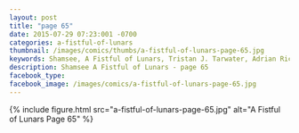 ```yaml
---
layout: post
title: "page 65"
date: 2015-07-29 07:23:001 -0700
categories: a-fistful-of-lunars
thumbnail: /images/comics/thumbs/a-fistful-of-lunars-page-65.jpg
keywords: Shamsee, A Fistful of Lunars, Tristan J. Tarwater, Adrian Ricker
description: Shamsee A Fistful of Lunars - page 65
facebook_type: 
facebook_image: /images/comics/a-fistful-of-lunars-page-65.jpg
---
```

{% include figure.html src="a-fistful-of-lunars-page-65.jpg" alt="A Fistful of Lunars Page 65" %}